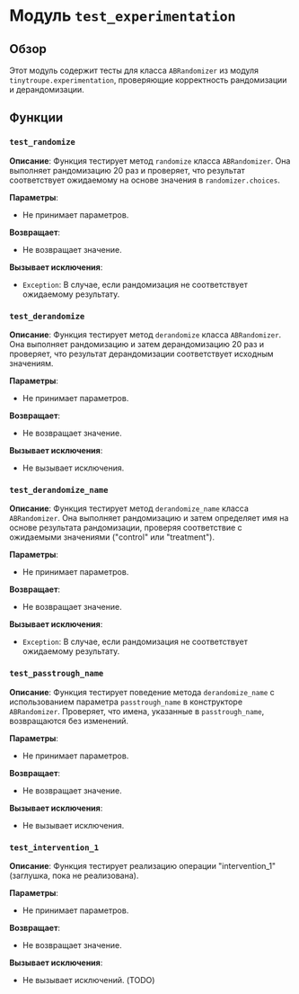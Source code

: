 # Модуль `test_experimentation`

## Обзор

Этот модуль содержит тесты для класса `ABRandomizer` из модуля `tinytroupe.experimentation`, проверяющие корректность рандомизации и дерандомизации.

## Функции

### `test_randomize`

**Описание**: Функция тестирует метод `randomize` класса `ABRandomizer`. Она выполняет рандомизацию 20 раз и проверяет, что результат соответствует ожидаемому на основе значения в `randomizer.choices`.

**Параметры**:

- Не принимает параметров.

**Возвращает**:

- Не возвращает значение.

**Вызывает исключения**:

- `Exception`: В случае, если рандомизация не соответствует ожидаемому результату.


### `test_derandomize`

**Описание**: Функция тестирует метод `derandomize` класса `ABRandomizer`. Она выполняет рандомизацию и затем дерандомизацию 20 раз и проверяет, что результат дерандомизации соответствует исходным значениям.

**Параметры**:

- Не принимает параметров.

**Возвращает**:

- Не возвращает значение.

**Вызывает исключения**:

- Не вызывает исключения.


### `test_derandomize_name`

**Описание**: Функция тестирует метод `derandomize_name` класса `ABRandomizer`. Она выполняет рандомизацию и затем определяет имя на основе результата рандомизации, проверяя соответствие с ожидаемыми значениями ("control" или "treatment").

**Параметры**:

- Не принимает параметров.

**Возвращает**:

- Не возвращает значение.

**Вызывает исключения**:

- `Exception`: В случае, если рандомизация не соответствует ожидаемому результату.


### `test_passtrough_name`

**Описание**: Функция тестирует поведение метода `derandomize_name` с использованием параметра `passtrough_name` в конструкторе `ABRandomizer`. Проверяет, что имена, указанные в `passtrough_name`, возвращаются без изменений.

**Параметры**:

- Не принимает параметров.

**Возвращает**:

- Не возвращает значение.

**Вызывает исключения**:

- Не вызывает исключения.


### `test_intervention_1`

**Описание**: Функция тестирует реализацию операции "intervention_1" (заглушка, пока не реализована).

**Параметры**:

- Не принимает параметров.

**Возвращает**:

- Не возвращает значение.

**Вызывает исключения**:

- Не вызывает исключений.  (TODO)